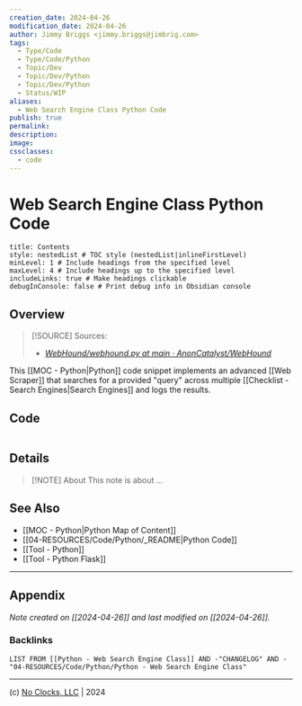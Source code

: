 ```yaml
---
creation_date: 2024-04-26
modification_date: 2024-04-26
author: Jimmy Briggs <jimmy.briggs@jimbrig.com>
tags:
  - Type/Code
  - Type/Code/Python
  - Topic/Dev
  - Topic/Dev/Python
  - Topic/Dev/Python
  - Status/WIP
aliases:
  - Web Search Engine Class Python Code
publish: true
permalink:
description:
image:
cssclasses:
  - code
---
```


# Web Search Engine Class Python Code

```table-of-contents
title: Contents 
style: nestedList # TOC style (nestedList|inlineFirstLevel)
minLevel: 1 # Include headings from the specified level
maxLevel: 4 # Include headings up to the specified level
includeLinks: true # Make headings clickable
debugInConsole: false # Print debug info in Obsidian console
```

## Overview

> [!SOURCE] Sources:
> - *[WebHound/webhound.py at main · AnonCatalyst/WebHound](https://github.com/AnonCatalyst/WebHound/blob/main/webhound.py)*

This [[MOC - Python|Python]] code snippet implements an advanced [[Web Scraper]] that searches for a provided "query" across multiple [[Checklist - Search Engines|Search Engines]] and logs the results.



## Code

```python

```

## Details

> [!NOTE] About
> This note is about ...

## See Also

- [[MOC - Python|Python Map of Content]]
- [[04-RESOURCES/Code/Python/_README|Python Code]]
- [[Tool - Python]]
- [[Tool - Python Flask]]


***

## Appendix

*Note created on [[2024-04-26]] and last modified on [[2024-04-26]].*

### Backlinks

```dataview
LIST FROM [[Python - Web Search Engine Class]] AND -"CHANGELOG" AND -"04-RESOURCES/Code/Python/Python - Web Search Engine Class"
```

***

(c) [No Clocks, LLC](https://github.com/noclocks) | 2024